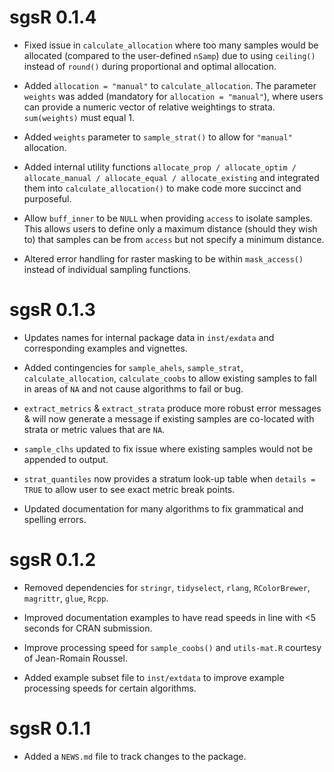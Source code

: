 # sgsR 0.1.4

* Fixed issue in `calculate_allocation` where too many samples would be allocated (compared to the user-defined `nSamp`) due to using `ceiling()` instead of `round()` during proportional and optimal allocation.

* Added `allocation = "manual"` to `calculate_allocation`. The parameter `weights` was added (mandatory for `allocation = "manual"`), where users can provide a numeric vector of relative weightings to strata. `sum(weights)` must equal 1.

* Added `weights` parameter to `sample_strat()` to allow for `"manual"` allocation.

* Added internal utility functions `allocate_prop / allocate_optim / allocate_manual / allocate_equal / allocate_existing` and integrated them into `calculate_allocation()` to make code more succinct and purposeful.

* Allow `buff_inner` to be `NULL` when providing `access` to isolate samples. This allows users to define only a maximum distance (should they wish to) that samples can be from `access` but not specify a minimum distance.

* Altered error handling for raster masking to be within `mask_access()` instead of individual sampling functions.

# sgsR 0.1.3

* Updates names for internal package data in `inst/exdata` and corresponding examples and vignettes.

* Added contingencies for `sample_ahels`, `sample_strat`, `calculate_allocation`, `calculate_coobs` to
allow existing samples to fall in areas of `NA` and not cause algorithms to fail or bug.

* `extract_metrics` & `extract_strata` produce more robust error messages & will now generate a message if 
existing samples are co-located with strata or metric values that are `NA`.

* `sample_clhs` updated to fix issue where existing samples would not be appended to output.

* `strat_quantiles` now provides a stratum look-up table when `details = TRUE` to allow user to see exact metric break
points.

* Updated documentation for many algorithms to fix grammatical and spelling errors.

# sgsR 0.1.2

* Removed dependencies for `stringr`, `tidyselect`, `rlang`, `RColorBrewer`, `magrittr`, `glue`, `Rcpp`.

* Improved documentation examples to have read speeds in line with <5 seconds for CRAN submission.

* Improve processing speed for `sample_coobs()` and `utils-mat.R` courtesy of Jean-Romain Roussel.

* Added example subset file to `inst/extdata` to improve example processing speeds for certain algorithms.

# sgsR 0.1.1

* Added a `NEWS.md` file to track changes to the package.

